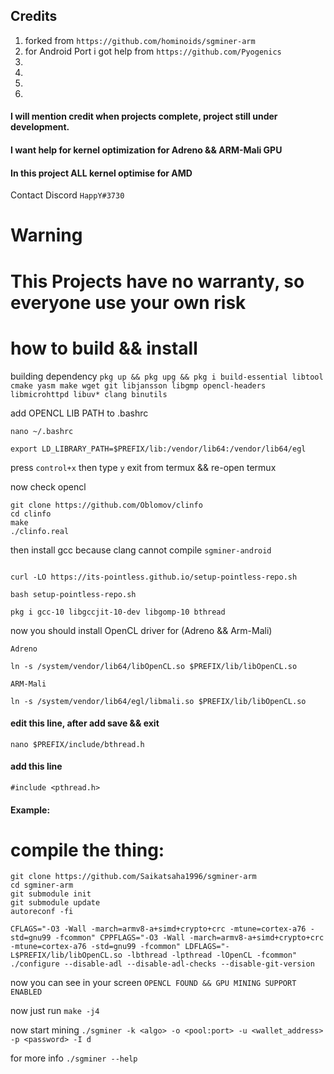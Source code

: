 ## Credits 
1) forked from `https://github.com/hominoids/sgminer-arm` 
2) for Android Port i got help from `https://github.com/Pyogenics` 
3) 
4)
5)
6)
#### I will mention credit when projects complete, project still under development.
#### I want help for kernel optimization for Adreno && ARM-Mali GPU 
#### In this project ALL kernel optimise for AMD 
 Contact Discord `HappY#3730`
# 
# Warning
# This Projects have no warranty, so everyone use your own risk

# how to build && install

building dependency ```pkg up && pkg upg && pkg i build-essential libtool cmake yasm make wget git libjansson libgmp opencl-headers libmicrohttpd libuv* clang binutils```

add OPENCL LIB PATH to .bashrc

```
nano ~/.bashrc

export LD_LIBRARY_PATH=$PREFIX/lib:/vendor/lib64:/vendor/lib64/egl
```

press `control+x` then type `y` exit from termux && re-open termux

now check opencl

```
git clone https://github.com/Oblomov/clinfo
cd clinfo
make
./clinfo.real

```


then install gcc because clang cannot compile `sgminer-android`

```

curl -LO https://its-pointless.github.io/setup-pointless-repo.sh

bash setup-pointless-repo.sh

pkg i gcc-10 libgccjit-10-dev libgomp-10 bthread

```

now you should install OpenCL driver for (Adreno && Arm-Mali)

```
Adreno

ln -s /system/vendor/lib64/libOpenCL.so $PREFIX/lib/libOpenCL.so

ARM-Mali

ln -s /system/vendor/lib64/egl/libmali.so $PREFIX/lib/libOpenCL.so
```
#### edit this line, after add save && exit
```
nano $PREFIX/include/bthread.h
```
#### add this line 
```
#include <pthread.h>
```

#### Example:

# compile the thing:

```
git clone https://github.com/Saikatsaha1996/sgminer-arm
cd sgminer-arm 
git submodule init 
git submodule update 
autoreconf -fi

CFLAGS="-O3 -Wall -march=armv8-a+simd+crypto+crc -mtune=cortex-a76 -std=gnu99 -fcommon" CPPFLAGS="-O3 -Wall -march=armv8-a+simd+crypto+crc -mtune=cortex-a76 -std=gnu99 -fcommon" LDFLAGS="-L$PREFIX/lib/libOpenCL.so -lbthread -lpthread -lOpenCL -fcommon" ./configure --disable-adl --disable-adl-checks --disable-git-version 
```

now you can see in your screen `OPENCL FOUND && GPU MINING SUPPORT ENABLED`

now just run `make -j4`

now start mining `./sgminer -k <algo> -o <pool:port> -u <wallet_address> -p <password> -I d`

for more info `./sgminer --help`

